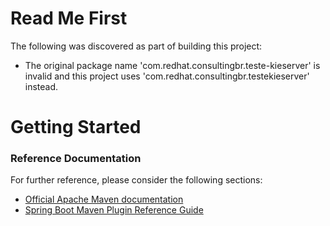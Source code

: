 # Read Me First
The following was discovered as part of building this project:

* The original package name 'com.redhat.consultingbr.teste-kieserver' is invalid and this project uses 'com.redhat.consultingbr.testekieserver' instead.

# Getting Started

### Reference Documentation
For further reference, please consider the following sections:

* [Official Apache Maven documentation](https://maven.apache.org/guides/index.html)
* [Spring Boot Maven Plugin Reference Guide](https://docs.spring.io/spring-boot/docs/2.2.6.RELEASE/maven-plugin/)

